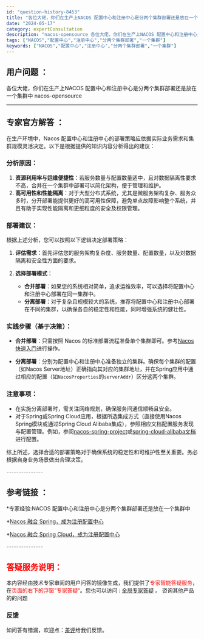 ```yaml
---
id: "question-history-8453"
title: "各位大佬，你们在生产上NACOS 配置中心和注册中心是分两个集群部署还是放在一个集群中 nacos-opensource"
date: "2024-05-17"
category: expertConsultation
description: "nacos-opensource 各位大佬，你们在生产上NACOS 配置中心和注册中心是分两个集群部署还是放在一个集群中"
tags: ["NACOS","配置中心","注册中心","分两个集群部署","一个集群"]
keywords: ["NACOS","配置中心","注册中心","分两个集群部署","一个集群"]
---
```


## 用户问题 ： 
 各位大佬，你们在生产上NACOS 配置中心和注册中心是分两个集群部署还是放在一个集群中 nacos-opensource 

---------------
## 专家官方解答 ：

在生产环境中，Nacos 配置中心和注册中心的部署策略应依据实际业务需求和集群规模灵活决定。以下是根据提供的知识内容分析得出的建议：

### 分析原因：
1. **资源利用率与运维便捷性**：若服务数量与配置数量适中，且对数据隔离性要求不高，合并在一个集群中部署可以简化架构，便于管理和维护。
2. **高可用性和性能隔离**：对于大型分布式系统，尤其是微服务架构复杂、服务众多时，分开部署能提供更好的高可用性保障，避免单点故障影响整个系统，并且有助于实现性能隔离和更细粒度的安全及权限管理。

### 部署建议：
根据上述分析，您可以按照以下逻辑决定部署策略：

1. **评估需求**：首先评估您的服务架构复杂度、服务数量、配置数量，以及对数据隔离和安全性方面的要求。
   
2. **选择部署模式**：
   - **合并部署**：如果您的系统相对简单，追求运维效率，可以选择将配置中心和注册中心部署在同一集群中。
   - **分离部署**：对于复杂且规模较大的系统，推荐将配置中心和注册中心部署在不同的集群，以确保各自的稳定性和性能，同时增强系统的健壮性。

### 实践步骤（基于决策）：
- **合并部署**：只需按照 Nacos 的标准部署流程准备单个集群即可。参考[Nacos 快速入门](../quickstart/quick-start.md)进行操作。
  
- **分离部署**：分别为配置中心和注册中心准备独立的集群。确保每个集群的配置（如Nacos Server地址）正确指向其对应的集群地址，并在Spring应用中通过相应的配置（如`NacosProperties`的`serverAddr`）区分这两个集群。

### 注意事项：
- 在实施分离部署时，需关注网络规划，确保服务间通信顺畅且安全。
- 对于Spring或Spring Cloud应用，根据所选集成方式（直接使用Nacos Spring模块或通过Spring Cloud Alibaba集成），参照相应文档配置服务发现与配置管理。例如，参阅[nacos-spring-project](https://github.com/nacos-group/nacos-spring-project/wiki/Nacos-Spring-Project-0.3.1-%E6%96%B0%E5%8A%9F%E8%83%BD%E4%BD%BF%E7%94%A8%E6%89%8B%E5%86%8C)或[spring-cloud-alibaba文档](https://github.com/spring-cloud-incubator/spring-cloud-alibaba/wiki)进行配置。

综上所述，选择合适的部署策略对于确保系统的稳定性和可维护性至关重要。务必根据自身业务场景做出合理决策。


<font color="#949494">---------------</font> 


## 参考链接 ：

*专家经验:NACOS 配置中心和注册中心是分两个集群部署还是放在一个集群中 
 
 *[Nacos 融合 Spring，成为注册配置中心](https://nacos.io/docs/latest/ecology/use-nacos-with-spring)
 
 *[Nacos 融合 Spring Cloud，成为注册配置中心](https://nacos.io/docs/latest/ecology/use-nacos-with-spring-cloud)


 <font color="#949494">---------------</font> 
 


## <font color="#FF0000">答疑服务说明：</font> 

本内容经由技术专家审阅的用户问答的镜像生成，我们提供了<font color="#FF0000">专家智能答疑服务</font>，在<font color="#FF0000">页面的右下的浮窗”专家答疑“</font>。您也可以访问 : [全局专家答疑](https://opensource.alibaba.com/chatBot) 。 咨询其他产品的的问题

### 反馈
如问答有错漏，欢迎点：[差评](https://ai.nacos.io/user/feedbackByEnhancerGradePOJOID?enhancerGradePOJOId=13670)给我们反馈。
